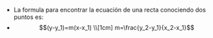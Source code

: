 - La formula para encontrar la ecuación de una recta conociendo dos puntos es:
- $$(y-y_1)=m(x-x_1) \\[1cm]  m=\frac{y_2-y_1}{x_2-x_1}$$
